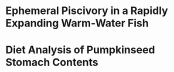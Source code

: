# Ephemeral Piscivory in a Rapidly Expanding Warm-Water Fish

#       Diet Analysis of Pumpkinseed Stomach Contents






